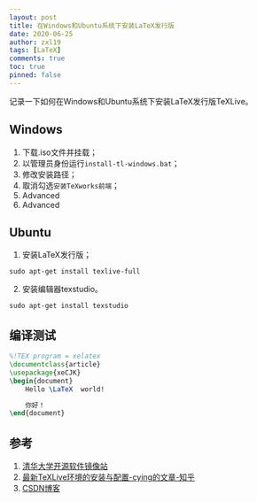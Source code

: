 ```yaml
---
layout: post
title: 在Windows和Ubuntu系统下安装LaTeX发行版
date: 2020-06-25
author: zxl19
tags: [LaTeX]
comments: true
toc: true
pinned: false
---
```


记录一下如何在Windows和Ubuntu系统下安装LaTeX发行版TeXLive。

<!-- more -->

## Windows

1. 下载.iso文件并挂载；
2. 以管理员身份运行`install-tl-windows.bat`；
3. 修改安装路径；
4. 取消勾选`安装TeXworks前端`；
5. Advanced
6. Advanced

## Ubuntu

1. 安装LaTeX发行版；

```shell
sudo apt-get install texlive-full
```

2. 安装编辑器texstudio。

```shell
sudo apt-get install texstudio
```

## 编译测试

```latex
%!TEX program = xelatex
\documentclass{article}
\usepackage{xeCJK}
\begin{document}
    Hello \LaTeX  world!

    你好！
\end{document}
```

## 参考

1. [清华大学开源软件镜像站](https://mirrors.tuna.tsinghua.edu.cn/CTAN/systems/texlive/Images/)
2. [最新TeXLive环境的安装与配置-cying的文章-知乎](https://zhuanlan.zhihu.com/p/41855480)
3. [CSDN博客](https://blog.csdn.net/qq_41814939/article/details/82288145)
